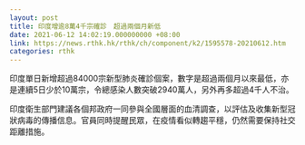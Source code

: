 ```yaml
---
layout: post
title: 印度增逾8萬4千宗確診　超過兩個月新低
date: 2021-06-12 14:02:19.000000000 +08:00
link: https://news.rthk.hk/rthk/ch/component/k2/1595578-20210612.htm
categories: rthk
---
```


印度單日新增超過84000宗新型肺炎確診個案，數字是超過兩個月以來最低，亦是連續5日少於10萬宗，令總感染人數突破2940萬人，另外再多超過4千人不治。

印度衛生部門建議各個邦政府一同參與全國層面的血清調查，以評估及收集新型冠狀病毒的傳播信息。官員同時提醒民眾，在疫情看似轉趨平穩，仍然需要保持社交距離措施。
